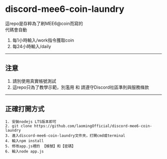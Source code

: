 # discord-mee6-coin-laundry

這repo是存粹為了刷MEE6@coin而寫的  
代碼會自動
1. 每1小時輸入/work指令獲取coin
2. 每24小時輸入/daily

----

**注意**
----

1. 請別使用真實帳號測試
2. 這repo只為了教學示範，別濫用 和 請遵守Discord社區準則與服務條款
 
----



正確打開方式
-------

```
1. 安裝nodejs LTS版本即可
2. git clone https://github.com/laomingOfficial/discord-mee6-coin-laundry
3. 進入discord-mee6-coin-laundry文件夾，打開cmd或terminal
4. 輸入npm install
5. 修改app.js裡的 【帳號】和【密碼】
6. 輸入node app.js
```
